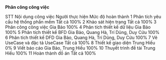**Phân công công việc**

STT	Nội dung công việc	                      Người thực hiện	Mức                 độ hoàn thành
1		Phân tích yêu cầu hệ thống phần mềm	           Tất cả	                            100%
2		Khảo sát hiện trạng                          	 Tất cả	                            100%
3		Phân công công việc	                           Gia Bảo	                          100%
4		Phân tích thiết kế dữ liệu	                   Gia Bảo	                          100%
5		Phân tích thiết kế BFD	               Gia Bảo, Quang Hà, Trí Dũng, Duy Cửu	      100%
6		Phân tích thiết kế DFD	               Gia Bảo, Quang Hà, Trí Dũng, Duy Cửu	      100%
7		Vẽ UseCase và đặc tả UseCase	                 Tất cả	                            100%
8		Thiết kế giao diện	                           Trung Hiếu	                         0%
9		Viết báo cáo	                                 Gia Bảo, Trung Hiếu	              100%
10		Thuyết trình đề tài	                         Trung Hiếu	                        100%
11		Hoàn thành đồ án	                           Tất cả	                            100%

